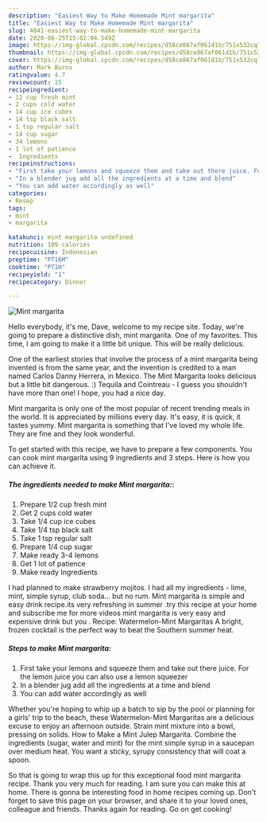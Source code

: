 ```yaml
---
description: "Easiest Way to Make Homemade Mint margarita"
title: "Easiest Way to Make Homemade Mint margarita"
slug: 4041-easiest-way-to-make-homemade-mint-margarita
date: 2020-06-25T15:02:04.549Z
image: https://img-global.cpcdn.com/recipes/d58ce867af061d1b/751x532cq70/mint-margarita-recipe-main-photo.jpg
thumbnail: https://img-global.cpcdn.com/recipes/d58ce867af061d1b/751x532cq70/mint-margarita-recipe-main-photo.jpg
cover: https://img-global.cpcdn.com/recipes/d58ce867af061d1b/751x532cq70/mint-margarita-recipe-main-photo.jpg
author: Mark Burns
ratingvalue: 4.7
reviewcount: 15
recipeingredient:
- 12 cup fresh mint
- 2 cups cold water
- 14 cup ice cubes
- 14 tsp black salt
- 1 tsp regular salt
- 14 cup sugar
- 34 lemons
- 1 lot of patience
-  Ingredients
recipeinstructions:
- "First take your lemons and squeeze them and take out there juice. For the lemon juice you can also use a lemon squeezer"
- "In a blender jug add all the ingredients at a time and blend"
- "You can add water accordingly as well"
categories:
- Resep
tags:
- mint
- margarita

katakunci: mint margarita undefined
nutrition: 109 calories
recipecuisine: Indonesian
preptime: "PT16M"
cooktime: "PT1H"
recipeyield: "1"
recipecategory: Dinner

---
```



![Mint margarita](https://img-global.cpcdn.com/recipes/d58ce867af061d1b/751x532cq70/mint-margarita-recipe-main-photo.jpg)

Hello everybody, it's me, Dave, welcome to my recipe site. Today, we're going to prepare a distinctive dish, mint margarita. One of my favorites. This time, I am going to make it a little bit unique. This will be really delicious.

One of the earliest stories that involve the process of a mint margarita being invented is from the same year, and the invention is credited to a man named Carlos Danny Herrera, in Mexico. The Mint Margarita looks delicious but a little bit dangerous. :) Tequila and Cointreau - I guess you shouldn&#39;t have more than one! I hope, you had a nice day.

Mint margarita is only one of the most popular of recent trending meals in the world. It is appreciated by millions every day. It's easy, it is quick, it tastes yummy. Mint margarita is something that I've loved my whole life. They are fine and they look wonderful.


To get started with this recipe, we have to prepare a few components. You can cook mint margarita using 9 ingredients and 3 steps. Here is how you can achieve it.

##### The ingredients needed to make Mint margarita::

1. Prepare 1/2 cup fresh mint
1. Get 2 cups cold water
1. Take 1/4 cup ice cubes
1. Take 1/4 tsp black salt
1. Take 1 tsp regular salt
1. Prepare 1/4 cup sugar
1. Make ready 3-4 lemons
1. Get 1 lot of patience
1. Make ready  Ingredients


I had planned to make strawberry mojitos. I had all my ingredients - lime, mint, simple syrup, club soda… but no rum. Mint margarita is simple and easy drink recipe.its very refreshing in summer .try this recipe at your home and subscribe me for more videos mint margarita is very easy and expensive drink but you . Recipe: Watermelon-Mint Margaritas A bright, frozen cocktail is the perfect way to beat the Southern summer heat. 

##### Steps to make Mint margarita:

1. First take your lemons and squeeze them and take out there juice. For the lemon juice you can also use a lemon squeezer
1. In a blender jug add all the ingredients at a time and blend
1. You can add water accordingly as well


Whether you&#39;re hoping to whip up a batch to sip by the pool or planning for a girls&#39; trip to the beach, these Watermelon-Mint Margaritas are a delicious excuse to enjoy an afternoon outside. Strain mint mixture into a bowl, pressing on solids. How to Make a Mint Julep Margarita. Combine the ingredients (sugar, water and mint) for the mint simple syrup in a saucepan over medium heat. You want a sticky, syrupy consistency that will coat a spoon. 

So that is going to wrap this up for this exceptional food mint margarita recipe. Thank you very much for reading. I am sure you can make this at home. There is gonna be interesting food in home recipes coming up. Don't forget to save this page on your browser, and share it to your loved ones, colleague and friends. Thanks again for reading. Go on get cooking!
